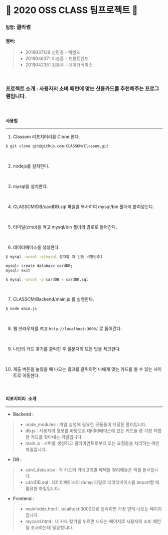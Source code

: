 # 📢 2020 OSS CLASS 팀프로젝트 📢

### `팀명`: 클라썸 

### `멤버`:
> * 2019037129 신민경 - 백엔드
> * 2019046371 이승훈 - 프론트엔드
> * 2019042351 김동우 - 데이터베이스

<br/>

### 프로젝트 소개 : 사용자의 소비 패턴에 맞는 신용카드를 추천해주는 프로그램입니다.


<br>

### `사용법` 
------------

1. Classom 리포지터리를 Clone 한다.

```bash
$ git clone git@github.com:CLASSOM/Classom.git
```
<br>

2. nodejs를 설치한다.
<br>

3. mysql을 설치한다.
<br>

4. CLASSOM/DB/cardDB.sql 파일을 복사하여 mysql/bin 폴더에 붙여넣는다.
<br>

5. 터미널(cmd)을 켜고 mysql/bin 폴더의 경로로 들어간다.
<br>

6. 데이터베이스를 생성한다.

```bash
$ mysql -uroot -p[mysql 설치할 때 만든 비밀번호]
```
```bash
mysql> create database cardDB;
mysql> exit
```
```bash
$ mysql -uroot -p cardDB < cardDB.sql
```
<br>

7. CLASSOM/Backend/main.js 를 실행한다.

```bash
$ node main.js
```
<br>

8. 웹 브라우저를 켜고 `http://localhost:3000/` 로 들어간다.
<br>

9. 나만의 카드 찾기를 클릭한 후 질문지의 모든 답을 체크한다.
<br>

10. 제출 버튼을 눌렀을 때 나오는 링크를 클릭하면 나에게 맞는 카드를 볼 수 있는 사이트로 이동한다.
<br>

### `리포지터리 소개`
____________

* Backend : 
> - node_modules : 파일 실행에 필요한 모듈들이 저장된 폴더입니다.
> - db.js : 사용자의 정보를 바탕으로 데이터베이스에 있는 카드들 중 가장 적합한 카드를 찾아내는 파일입니다.
> - main.js : 서버를 생성하고 클라이언트로부터 오는 요청들을 처리하는 메인 파일입니다.

* DB : 
> - card_data.xlsx : 각 카드의 카테고리별 혜택을 정리해놓은 엑셀 문서입니다.
> - cardDB.sql : 데이터베이스의 dump 파일로 데이터베이스를 import할 때 필요한 파일입니다.

* Frontend : 
> - mainIndex.html : localhost:3000으로 접속하면 가장 먼저 나오는 페이지입니다.
> - mycard.html : 내 카드 찾기를 누르면 나오는 페이지로 사용자의 소비 패턴을 조사하는데 필요합니다.
